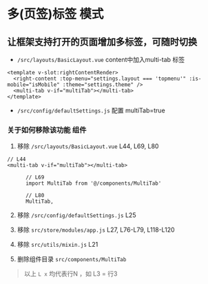 多(页签)标签 模式
====


## 让框架支持打开的页面增加多标签，可随时切换
- `/src/layouts/BasicLayout.vue` content中加入multi-tab 标签
```
<template v-slot:rightContentRender>
  <right-content :top-menu="settings.layout === 'topmenu'" :is-mobile="isMobile" :theme="settings.theme" />
  <multi-tab v-if="multiTab"></multi-tab>
</template>
```

- `/src/config/defaultSettings.js` 配置 multiTab=true

### 关于如何移除该功能 组件
1. 移除 `/src/layouts/BasicLayout.vue` L44, L69, L80
```vue
// L44
<multi-tab v-if="multiTab"></multi-tab>
      
      // L69
      import MultiTab from '@/components/MultiTab'
      
      // L80
      MultiTab,
```
2. 移除 `/src/config/defaultSettings.js` L25

3. 移除 `src/store/modules/app.js` L27, L76-L79, L118-L120
  
4. 移除 `src/utils/mixin.js` L21
  
5. 删除组件目录 `src/components/MultiTab` 

> 以上 `L x` 均代表行N ，如 L3 = 行3 

